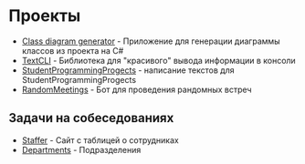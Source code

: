 # Проекты

- [Сlass diagram generator](./Projects/Class_diagram_generator.md) - Приложение для генерации диаграммы классов из проекта на C#
- [TextCLI](./Projects/TextCLI.md) - Библиотека для "красивого" вывода информации в консоли
- [StudentProgrammingProgects](Projects/StudentProgrammingProjects.md) - написание текстов для StudentProgrammingProgects
- [RandomMeetings](Projects/RandomMeetings.md) - Бот для проведения рандомных встреч

## Задачи на собеседованиях

- [Staffer](./Projects/Staffer.md) - Сайт с таблицей о сотрудниках
- [Departments](./Projects/Departments.md) - Подразделения
